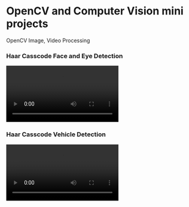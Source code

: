 # OpenCV and Computer Vision mini projects
OpenCV Image, Video Processing

### Haar Casscode Face and Eye Detection
<video controls src="Haar Casscode Object Detection/Face Detection/20240411-1123-52.9309883.mp4" title="Face Detection"></video>

### Haar Casscode Vehicle Detection
<video controls src="Haar Casscode Object Detection/Vehicle and Pedastrian Detection/cars_output.mp4" title="Vehicle Detection"></video>